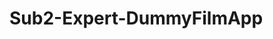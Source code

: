 # Sub2-Expert-DummyFilmApp
[![<master>](https://circleci.com/gh/r3dz0n3-plysafe/Sub2-Expert-DummyFilmApp.svg?style=svg)](https://circleci.com/gh/r3dz0n3-plysafe/Sub2-Expert-DummyFilmApp)
